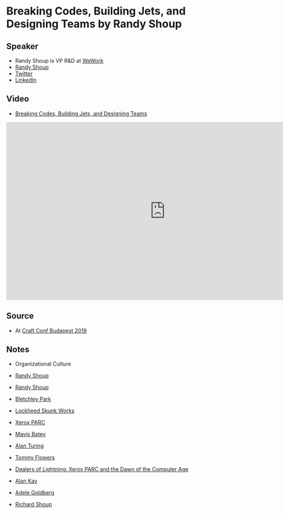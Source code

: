 # Breaking Codes, Building Jets, and Designing Teams by Randy Shoup

## Speaker

* Randy Shoup is VP R&amp;D at [WeWork](https://www.wework.com/)
* [Randy Shoup](http://randyshoup.com/)
* [Twitter](https://twitter.com/randyshoup/)
* [LinkedIn](https://www.linkedin.com/in/randyshoup/)

## Video

* [Breaking Codes, Building Jets, and Designing Teams](https://www.youtube.com/watch?v=wSzhADSL2Ww)

<iframe width="840" height="472" src="https://www.youtube.com/embed/wSzhADSL2Ww"
frameborder="0"
allow="accelerometer; autoplay; encrypted-media; gyroscope; picture-in-picture"
allowfullscreen>
</iframe>

## Source

* At [Craft Conf Budapest 2019](https://craft-conf.com/)

## Notes

* Organizational Culture

* [Randy Shoup](https://twitter.com/randyshoup/)
* [Randy Shoup](http://randyshoup.com/)

* [Bletchley Park](https://bletchleypark.org.uk/)
* [Lockheed Skunk Works](https://en.wikipedia.org/wiki/Skunk_Works)
* [Xerox PARC](https://en.wikipedia.org/wiki/PARC_(company))

* [Mavis Batey](https://en.wikipedia.org/wiki/Mavis_Batey)
* [Alan Turing](https://en.wikipedia.org/wiki/Alan_Turing)
* [Tommy Flowers](https://en.wikipedia.org/wiki/Tommy_Flowers)


* [Dealers of Lightning: Xerox PARC and the Dawn of the Computer Age](http://michaelhiltzik.com/dealers-of-lightning/)
* [Alan Kay](https://en.wikipedia.org/wiki/Alan_Kay)
* [Adele Goldberg](https://en.wikipedia.org/wiki/Adele_Goldberg_(computer_scientist))
* [Richard Shoup](https://en.wikipedia.org/wiki/Richard_Shoup_(programmer))



